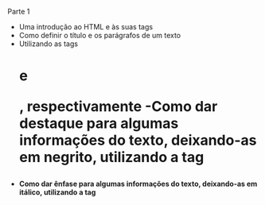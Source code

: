 Parte 1
- Uma introdução ao HTML e às suas tags
- Como definir o título e os parágrafos de um texto
- Utilizando as tags <h1> e <p>, respectivamente
 -Como dar destaque para algumas informações do texto, deixando-as em negrito, utilizando a tag <strong>
- Como dar ênfase para algumas informações do texto, deixando-as em itálico, utilizando a tag <em>
